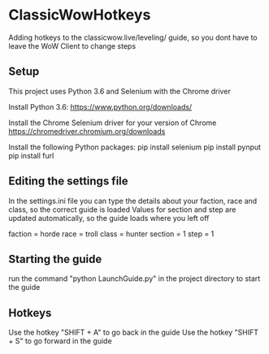 # ClassicWowHotkeys
Adding hotkeys to the classicwow.live/leveling/ guide, so you dont have to leave the WoW Client to change steps

## Setup
This project uses Python 3.6 and Selenium with the Chrome driver

Install Python 3.6:
https://www.python.org/downloads/

Install the Chrome Selenium driver for your version of Chrome
https://chromedriver.chromium.org/downloads

Install the following Python packages:
pip install selenium
pip install pynput
pip install furl

## Editing the settings file
In the settings.ini file you can type the details about your faction, race and class, so the correct guide is loaded
Values for section and step are updated automatically, so the guide loads where you left off

faction = horde
race = troll
class = hunter
section = 1
step = 1

## Starting the guide
run the command "python LaunchGuide.py" in the project directory to start the guide

## Hotkeys
Use the hotkey "SHIFT + A" to go back in the guide
Use the hotkey "SHIFT + S" to go forward in the guide
